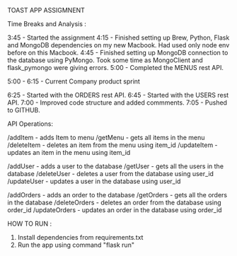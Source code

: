 TOAST APP ASSIGMNENT

Time Breaks and Analysis : 

3:45 - Started the assignment
4:15 - Finished setting up Brew, Python, Flask and MongoDB dependencies on my new Macbook. Had used only node env before on this Macbook.
4:45 - Finished setting up MongoDB connection to the database using PyMongo. Took some time as MongoClient and flask_pymongo were giving errors.
5:00 - Completed the MENUS rest API.

5:00 - 6:15 - Current Company product sprint

6:25 - Started with the ORDERS rest API.
6:45 - Started with the USERS rest API.
7:00 - Improved code structure and added commments.
7:05 - Pushed to GITHUB.

API Operations:

/addItem - adds Item to menu
/getMenu - gets all items in the menu 
/deleteItem - deletes an item from the menu using item_id
/updateItem - updates an item in the menu using item_id

/addUser - adds a user to the database
/getUser - gets all the users in the database
/deleteUser - deletes a user from the database using user_id
/updateUser - updates a user in the database using user_id

/addOrders - adds an order to the database
/getOrders - gets all the orders in the database
/deleteOrders - deletes an order from the database using order_id
/updateOrders - updates an order in the database using order_id

HOW TO RUN :

1. Install dependencies from requirements.txt
2. Run the app using command "flask run"
